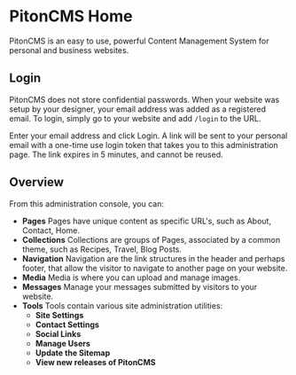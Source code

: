 # PitonCMS Home

PitonCMS is an easy to use, powerful Content Management System for personal and business websites.

## Login
PitonCMS does not store confidential passwords. When your website was setup by your designer, your email address was added as a registered email. To login, simply go to your website and add `/login` to the URL.

Enter your email address and click Login. A link will be sent to your personal email with a one-time use login token that takes you to this administration page. The link expires in 5 minutes, and cannot be reused.

## Overview
From this administration console, you can:

* **Pages** Pages have unique content as specific URL's, such as About, Contact, Home.
* **Collections** Collections are groups of Pages, associated by a common theme, such as Recipes, Travel, Blog Posts.
* **Navigation** Navigation are the link structures in the header and perhaps footer, that allow the visitor to navigate to another page on your website.
* **Media** Media is where you can upload and manage images.
* **Messages** Manage your messages submitted by visitors to your website.
* **Tools** Tools contain various site administration utilities:
  * **Site Settings**
  * **Contact Settings**
  * **Social Links**
  * **Manage Users**
  * **Update the Sitemap**
  * **View new releases of PitonCMS**

